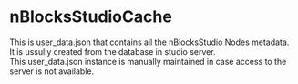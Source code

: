 # nBlocksStudioCache
This is user_data.json that contains all the nBlocksStudio Nodes metadata.  
It is ussully created from the database in  studio server.  
This user_data.json instance is manually maintained in case access to the server is not available.  

